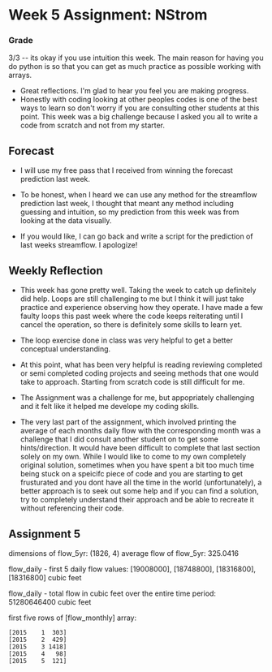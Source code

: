 # Week 5 Assignment: NStrom

### Grade
3/3 -- its okay if you use intuition this week. The main reason for having you do python is so that you can get as much practice as possible working with arrays. 
- Great reflections. I'm glad to hear you feel you are making progress. 
- Honestly with coding looking at other peoples codes is one of the best ways to learn so don't worry if you are consulting other students at this point. This week was a big challenge because I asked you all to write a code from scratch and not from my starter. 
###

## Forecast 
- I will use my free pass that I received from winning the forecast prediction last week. 

- To be honest, when I heard we can use any method for the streamflow prediction last week, I thought that meant any method including guessing and intuition, so my prediction from this week was from looking at the data visually.

- If you would like, I can go back and write a script for the prediction of last weeks streamflow. I apologize!

## Weekly Reflection
- This week has gone pretty well. Taking the week to catch up definitely did help. Loops are still challenging to me but I think it will just take practice and experience observing how they operate. I have made a few faulty loops this past week where the code keeps reiterating until I cancel the operation, so there is definitely some skills to learn yet. 
  
- The loop exercise done in class was very helpful to get a better conceptual understanding. 
  
- At this point, what has been very helpful is reading reviewing completed or semi completed coding projects and seeing methods that one would take to approach. Starting from scratch code is still difficult for me.
  
- The Assignment was a challenge for me, but appopriately challenging and it felt like it helped me develope my coding skills. 
  
- The very last part of the assignment, which involved printing the average of each months daily flow with the corresponding month was a challenge that I did consult another student on to get some hints/direction. It would have been difficult to complete that last section solely on my own. While I would like to come to my own completely original solution, sometimes when you have spent a bit too much time being stuck on a speicifc piece of code and you are starting to get frusturated and you dont have all the time in the world (unfortunately), a better approach is to seek out some help and if you can find a solution, try to completely understand their approach and be able to recreate it without referencing their code. 

## Assignment 5

dimensions of flow_5yr: (1826, 4)
average flow of flow_5yr: 325.0416

flow_daily - first 5 daily flow values: [19008000],  [18748800],  [18316800], [18316800] cubic feet 



flow_daily - total flow in cubic feet over the entire time period: 51280646400 cubic feet

first five rows of [flow_monthly] array: 


    [2015    1  303]
    [2015    2  429]
    [2015    3 1418]
    [2015    4   98]
    [2015    5  121]


